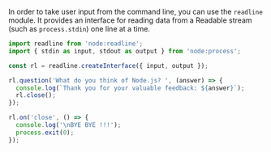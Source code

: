 In order to take user input from the command line, you can use the `readline` module. It provides an interface for reading data from a Readable stream (such as `process.stdin`) one line at a time.

```js
import readline from 'node:readline';
import { stdin as input, stdout as output } from 'node:process';

const rl = readline.createInterface({ input, output });

rl.question('What do you think of Node.js? ', (answer) => {
  console.log(`Thank you for your valuable feedback: ${answer}`);
  rl.close();
});

rl.on('close', () => {
  console.log('\nBYE BYE !!!');
  process.exit(0);
});
```

